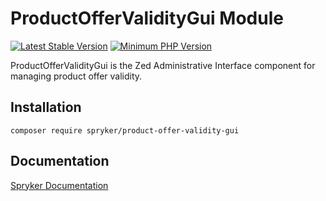 # ProductOfferValidityGui Module
[![Latest Stable Version](https://poser.pugx.org/spryker/product-offer-validity-gui/v/stable.svg)](https://packagist.org/packages/spryker/product-offer-validity-gui)
[![Minimum PHP Version](https://img.shields.io/badge/php-%3E%3D%208.0-8892BF.svg)](https://php.net/)

ProductOfferValidityGui is the Zed Administrative Interface component for managing product offer validity.

## Installation

```
composer require spryker/product-offer-validity-gui
```

## Documentation

[Spryker Documentation](https://docs.spryker.com)
